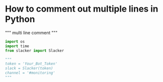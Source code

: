 # How to comment out multiple lines in Python

"""
multi line comment
"""

```python
import os
import time
from slacker import Slacker

"""
token = 'Your_Bot_Token'
slack = Slacker(token)
channel = '#monitoring'
"""
```

